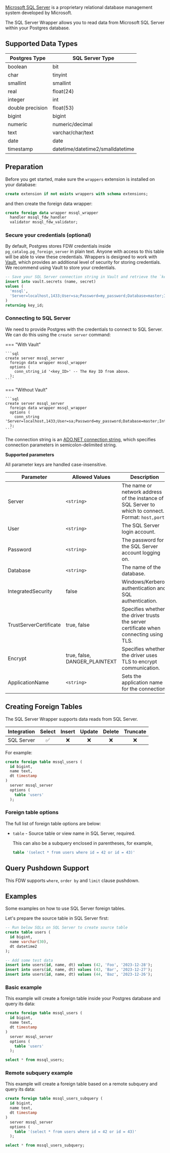 [Microsoft SQL Server](https://www.microsoft.com/en-au/sql-server/) is a proprietary relational database management system developed by Microsoft.

The SQL Server Wrapper allows you to read data from Microsoft SQL Server within your Postgres database.

## Supported Data Types

| Postgres Type      | SQL Server Type                  |
| ------------------ | -------------------------------- |
| boolean            | bit                              |
| char               | tinyint                          |
| smallint           | smallint                         |
| real               | float(24)                        |
| integer            | int                              |
| double precision   | float(53)                        |
| bigint             | bigint                           |
| numeric            | numeric/decimal                  |
| text               | varchar/char/text                |
| date               | date                             |
| timestamp          | datetime/datetime2/smalldatetime |

## Preparation

Before you get started, make sure the `wrappers` extension is installed on your database:

```sql
create extension if not exists wrappers with schema extensions;
```

and then create the foreign data wrapper:

```sql
create foreign data wrapper mssql_wrapper
  handler mssql_fdw_handler
  validator mssql_fdw_validator;
```

### Secure your credentials (optional)

By default, Postgres stores FDW credentials inside `pg_catalog.pg_foreign_server` in plain text. Anyone with access to this table will be able to view these credentials. Wrappers is designed to work with [Vault](https://khulnasoft.com/docs/guides/database/vault), which provides an additional level of security for storing credentials. We recommend using Vault to store your credentials.

```sql
-- Save your SQL Server connection string in Vault and retrieve the `key_id`
insert into vault.secrets (name, secret)
values (
  'mssql',
  'Server=localhost,1433;User=sa;Password=my_password;Database=master;IntegratedSecurity=false;TrustServerCertificate=true;encrypt=DANGER_PLAINTEXT;ApplicationName=wrappers'
)
returning key_id;
```

### Connecting to SQL Server

We need to provide Postgres with the credentials to connect to SQL Server. We can do this using the `create server` command:

=== "With Vault"

    ```sql
    create server mssql_server
      foreign data wrapper mssql_wrapper
      options (
        conn_string_id '<key_ID>' -- The Key ID from above.
      );
    ```

=== "Without Vault"

    ```sql
    create server mssql_server
      foreign data wrapper mssql_wrapper
      options (
        conn_string 'Server=localhost,1433;User=sa;Password=my_password;Database=master;IntegratedSecurity=false;TrustServerCertificate=true;encrypt=DANGER_PLAINTEXT;ApplicationName=wrappers'
      );
    ```

The connection string is an [ADO.NET connection string](https://learn.microsoft.com/en-us/dotnet/framework/data/adonet/connection-strings), which specifies connection parameters in semicolon-delimited string.

**Supported parameters**

All parameter keys are handled case-insensitive.

| Parameter              | Allowed Values        | Description                     |
| ---------------------- | --------------------- | ------------------------------- |
| Server                 | `<string>` | The name or network address of the instance of SQL Server to which to connect. Format: `host,port` |
| User                   | `<string>` | The SQL Server login account. |
| Password               | `<string>` | The password for the SQL Server account logging on. |
| Database               | `<string>` | The name of the database. |
| IntegratedSecurity     | false    | Windows/Kerberos authentication and SQL authentication.|
| TrustServerCertificate | true, false | Specifies whether the driver trusts the server certificate when connecting using TLS. |
| Encrypt                | true, false, DANGER_PLAINTEXT | Specifies whether the driver uses TLS to encrypt communication.|
| ApplicationName        | `<string>` | Sets the application name for the connection. |


## Creating Foreign Tables

The SQL Server Wrapper supports data reads from SQL Server.

| Integration | Select | Insert | Update | Delete | Truncate |
| ----------- | :----: | :----: | :----: | :----: | :------: |
| SQL Server  |   ✅   |   ❌   |   ❌   |   ❌   |    ❌    |

For example:

```sql
create foreign table mssql_users (
  id bigint,
  name text,
  dt timestamp
)
  server mssql_server
  options (
    table 'users'
  );
```

### Foreign table options

The full list of foreign table options are below:

- `table` - Source table or view name in SQL Server, required.

   This can also be a subquery enclosed in parentheses, for example,

   ```sql
   table '(select * from users where id = 42 or id = 43)'
   ```

## Query Pushdown Support

This FDW supports `where`, `order by` and `limit` clause pushdown.

## Examples

Some examples on how to use SQL Server foreign tables.

Let's prepare the source table in SQL Server first:

```sql
-- Run below SQLs on SQL Server to create source table
create table users (
  id bigint,
  name varchar(30),
  dt datetime2
);

-- Add some test data
insert into users(id, name, dt) values (42, 'Foo', '2023-12-28');
insert into users(id, name, dt) values (43, 'Bar', '2023-12-27');
insert into users(id, name, dt) values (44, 'Baz', '2023-12-26');
```

### Basic example

This example will create a foreign table inside your Postgres database and query its data:

```sql
create foreign table mssql_users (
  id bigint,
  name text,
  dt timestamp
)
  server mssql_server
  options (
    table 'users'
  );

select * from mssql_users;
```

### Remote subquery example

This example will create a foreign table based on a remote subquery and query its data:

```sql
create foreign table mssql_users_subquery (
  id bigint,
  name text,
  dt timestamp
)
  server mssql_server
  options (
    table '(select * from users where id = 42 or id = 43)'
  );

select * from mssql_users_subquery;
```

